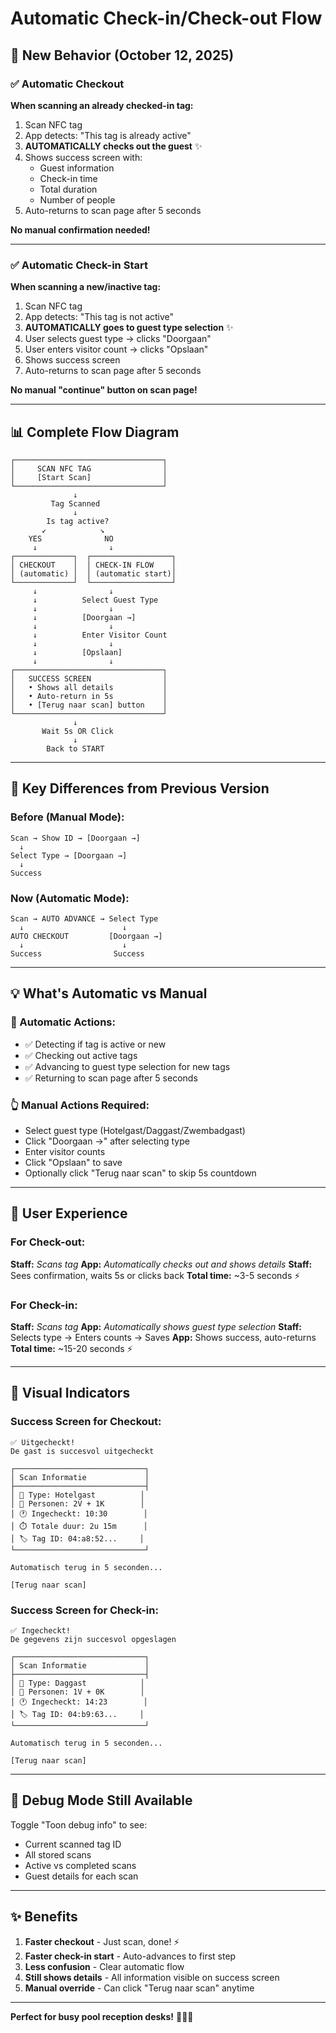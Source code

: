 # Automatic Check-in/Check-out Flow

## 🔄 New Behavior (October 12, 2025)

### ✅ Automatic Checkout
**When scanning an already checked-in tag:**
1. Scan NFC tag
2. App detects: "This tag is already active"
3. **AUTOMATICALLY checks out the guest** ✨
4. Shows success screen with:
   - Guest information
   - Check-in time
   - Total duration
   - Number of people
5. Auto-returns to scan page after 5 seconds

**No manual confirmation needed!**

---

### ✅ Automatic Check-in Start
**When scanning a new/inactive tag:**
1. Scan NFC tag
2. App detects: "This tag is not active"
3. **AUTOMATICALLY goes to guest type selection** ✨
4. User selects guest type → clicks "Doorgaan"
5. User enters visitor count → clicks "Opslaan"
6. Shows success screen
7. Auto-returns to scan page after 5 seconds

**No manual "continue" button on scan page!**

---

## 📊 Complete Flow Diagram

```
┌─────────────────────────────────┐
│     SCAN NFC TAG                │
│     [Start Scan]                │
└─────────────────────────────────┘
              ↓
         Tag Scanned
              ↓
        Is tag active?
       ↙            ↘
    YES              NO
     ↓                ↓
┌─────────────┐  ┌──────────────────┐
│ CHECKOUT    │  │ CHECK-IN FLOW    │
│ (automatic) │  │ (automatic start)│
└─────────────┘  └──────────────────┘
     ↓                ↓
     ↓          Select Guest Type
     ↓                ↓
     ↓          [Doorgaan →]
     ↓                ↓
     ↓          Enter Visitor Count
     ↓                ↓
     ↓          [Opslaan]
     ↓                ↓
┌─────────────────────────────────┐
│   SUCCESS SCREEN                │
│   • Shows all details           │
│   • Auto-return in 5s           │
│   • [Terug naar scan] button    │
└─────────────────────────────────┘
              ↓
       Wait 5s OR Click
              ↓
        Back to START
```

---

## 🎯 Key Differences from Previous Version

### Before (Manual Mode):
```
Scan → Show ID → [Doorgaan →]
  ↓
Select Type → [Doorgaan →]
  ↓
Success
```

### Now (Automatic Mode):
```
Scan → AUTO ADVANCE → Select Type
  ↓                      ↓
AUTO CHECKOUT         [Doorgaan →]
  ↓                      ↓
Success                Success
```

---

## 💡 What's Automatic vs Manual

### 🤖 Automatic Actions:
- ✅ Detecting if tag is active or new
- ✅ Checking out active tags
- ✅ Advancing to guest type selection for new tags
- ✅ Returning to scan page after 5 seconds

### 👆 Manual Actions Required:
- Select guest type (Hotelgast/Daggast/Zwembadgast)
- Click "Doorgaan →" after selecting type
- Enter visitor counts
- Click "Opslaan" to save
- Optionally click "Terug naar scan" to skip 5s countdown

---

## 📱 User Experience

### For Check-out:
**Staff:** *Scans tag*
**App:** *Automatically checks out and shows details*
**Staff:** Sees confirmation, waits 5s or clicks back
**Total time:** ~3-5 seconds ⚡

### For Check-in:
**Staff:** *Scans tag*
**App:** *Automatically shows guest type selection*
**Staff:** Selects type → Enters counts → Saves
**App:** Shows success, auto-returns
**Total time:** ~15-20 seconds ⚡

---

## 🎨 Visual Indicators

### Success Screen for Checkout:
```
✅ Uitgecheckt!
De gast is succesvol uitgecheckt

┌─────────────────────────────┐
│ Scan Informatie             │
├─────────────────────────────┤
│ 👥 Type: Hotelgast          │
│ 👥 Personen: 2V + 1K        │
│ 🕐 Ingecheckt: 10:30        │
│ ⏱️ Totale duur: 2u 15m      │
│ 🏷️ Tag ID: 04:a8:52...     │
└─────────────────────────────┘

Automatisch terug in 5 seconden...

[Terug naar scan]
```

### Success Screen for Check-in:
```
✅ Ingecheckt!
De gegevens zijn succesvol opgeslagen

┌─────────────────────────────┐
│ Scan Informatie             │
├─────────────────────────────┤
│ 👥 Type: Daggast            │
│ 👥 Personen: 1V + 0K        │
│ 🕐 Ingecheckt: 14:23        │
│ 🏷️ Tag ID: 04:b9:63...     │
└─────────────────────────────┘

Automatisch terug in 5 seconden...

[Terug naar scan]
```

---

## 🐛 Debug Mode Still Available

Toggle "Toon debug info" to see:
- Current scanned tag ID
- All stored scans
- Active vs completed scans
- Guest details for each scan

---

## ✨ Benefits

1. **Faster checkout** - Just scan, done! ⚡
2. **Faster check-in start** - Auto-advances to first step
3. **Less confusion** - Clear automatic flow
4. **Still shows details** - All information visible on success screen
5. **Manual override** - Can click "Terug naar scan" anytime

---

**Perfect for busy pool reception desks!** 🏊‍♂️✨
